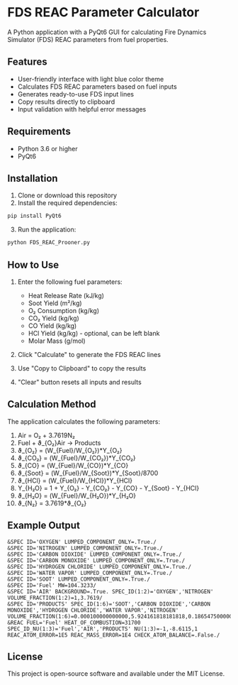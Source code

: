 # FDS REAC Parameter Calculator

A Python application with a PyQt6 GUI for calculating Fire Dynamics Simulator (FDS) REAC parameters from fuel properties.

## Features

- User-friendly interface with light blue color theme
- Calculates FDS REAC parameters based on fuel inputs
- Generates ready-to-use FDS input lines
- Copy results directly to clipboard
- Input validation with helpful error messages

## Requirements

- Python 3.6 or higher
- PyQt6

## Installation

1. Clone or download this repository
2. Install the required dependencies:

```bash
pip install PyQt6
```

3. Run the application:

```bash
python FDS_REAC_Prooner.py
```

## How to Use

1. Enter the following fuel parameters:
   - Heat Release Rate (kJ/kg)
   - Soot Yield (m²/kg)
   - O₂ Consumption (kg/kg)
   - CO₂ Yield (kg/kg)
   - CO Yield (kg/kg)
   - HCl Yield (kg/kg) - optional, can be left blank
   - Molar Mass (g/mol)

2. Click "Calculate" to generate the FDS REAC lines
3. Use "Copy to Clipboard" to copy the results
4. "Clear" button resets all inputs and results

## Calculation Method

The application calculates the following parameters:

1. Air = O₂ + 3.7619N₂
2. Fuel + ϑ_{O₂}Air → Products
3. ϑ_{O₂} = (W_{Fuel}/W_{O₂})*Y_{O₂}
4. ϑ_{CO₂} = (W_{Fuel}/W_{CO₂})*Y_{CO₂}
5. ϑ_{CO} = (W_{Fuel}/W_{CO})*Y_{CO}
6. ϑ_{Soot} = (W_{Fuel}/W_{Soot})*Y_{Soot}/8700
7. ϑ_{HCl} = (W_{Fuel}/W_{HCl})*Y_{HCl}
8. Y_{H₂O} = 1 + Y_{O₂} - Y_{CO₂} - Y_{CO} - Y_{Soot} - Y_{HCl}
9. ϑ_{H₂O} = (W_{Fuel}/W_{H₂O})*Y_{H₂O}
10. ϑ_{N₂} = 3.7619*ϑ_{O₂}

## Example Output

```
&SPEC ID='OXYGEN' LUMPED_COMPONENT_ONLY=.True./
&SPEC ID='NITROGEN' LUMPED_COMPONENT_ONLY=.True./
&SPEC ID='CARBON DIOXIDE' LUMPED_COMPONENT_ONLY=.True./
&SPEC ID='CARBON MONOXIDE' LUMPED_COMPONENT_ONLY=.True./
&SPEC ID='HYDROGEN CHLORIDE' LUMPED_COMPONENT_ONLY=.True./
&SPEC ID='WATER VAPOR' LUMPED_COMPONENT_ONLY=.True./
&SPEC ID='SOOT' LUMPED_COMPONENT_ONLY=.True./
&SPEC ID='Fuel' MW=104.3233/
&SPEC ID='AIR' BACKGROUND=.True. SPEC_ID(1:2)='OXYGEN','NITROGEN' VOLUME_FRACTION(1:2)=1,3.7619/
&SPEC ID='PRODUCTS' SPEC_ID(1:6)='SOOT','CARBON DIOXIDE','CARBON MONOXIDE','HYDROGEN CHLORIDE','WATER VAPOR','NITROGEN' VOLUME_FRACTION(1:6)=0.000100000000000,5.924161818181818,0.186547500000000,0.028582849315068,0.871428832502849,19.394223750000002/
&REAC FUEL='Fuel' HEAT_OF_COMBUSTION=31700 SPEC_ID_NU(1:3)='Fuel','AIR','PRODUCTS' NU(1:3)=-1,-8.6115,1 REAC_ATOM_ERROR=1E5 REAC_MASS_ERROR=1E4 CHECK_ATOM_BALANCE=.False./
```

## License

This project is open-source software and available under the MIT License. 